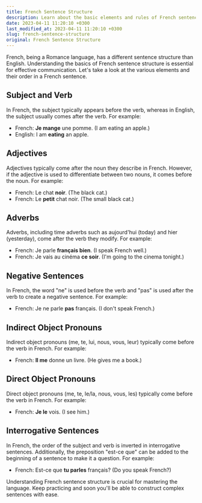 ```yaml
---
title: French Sentence Structure
description: Learn about the basic elements and rules of French sentence structure.
date: 2023-04-11 11:20:10 +0300
last_modified_at: 2023-04-11 11:20:10 +0300
slug: french-sentence-structure
original: French Sentence Structure
---
```

French, being a Romance language, has a different sentence structure than English. Understanding the basics of French sentence structure is essential for effective communication. Let's take a look at the various elements and their order in a French sentence.

## Subject and Verb

In French, the subject typically appears before the verb, whereas in English, the subject usually comes after the verb. For example:

* French: **Je mange** une pomme. (I am eating an apple.)
* English: I am **eating** an apple.

## Adjectives

Adjectives typically come after the noun they describe in French. However, if the adjective is used to differentiate between two nouns, it comes before the noun. For example:

* French: Le chat **noir**. (The black cat.)
* French: Le **petit** chat noir. (The small black cat.)

## Adverbs

Adverbs, including time adverbs such as aujourd'hui (today) and hier (yesterday), come after the verb they modify. For example:

* French: Je parle **français bien**. (I speak French well.)
* French: Je vais au cinéma **ce soir**. (I'm going to the cinema tonight.)

## Negative Sentences

In French, the word "ne" is used before the verb and "pas" is used after the verb to create a negative sentence. For example:

* French: Je ne parle **pas** français. (I don't speak French.)

## Indirect Object Pronouns

Indirect object pronouns (me, te, lui, nous, vous, leur) typically come before the verb in French. For example:

* French: **Il me** donne un livre. (He gives me a book.)

## Direct Object Pronouns

Direct object pronouns (me, te, le/la, nous, vous, les) typically come before the verb in French. For example:

* French: **Je le** vois. (I see him.)

## Interrogative Sentences

In French, the order of the subject and verb is inverted in interrogative sentences. Additionally, the preposition "est-ce que" can be added to the beginning of a sentence to make it a question. For example:

* French: Est-ce que **tu parles** français? (Do you speak French?)

Understanding French sentence structure is crucial for mastering the language. Keep practicing and soon you'll be able to construct complex sentences with ease.